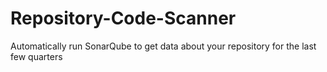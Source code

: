 # Repository-Code-Scanner
Automatically run SonarQube to get data about your repository for the last few quarters
